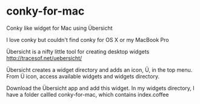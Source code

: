 # conky-for-mac
Conky like widget for Mac using Übersicht 

I love conky but couldn't find conky for OS X or my MacBook Pro

Übersicht is a nifty little tool for creating desktop widgets
  http://tracesof.net/uebersicht/
  
Übersicht creates a widget directory and adds an icon, Ü, in the top menu. From Ü icon, access available widgets and widgets directory. 

Download the Übersicht app and add this widget. In my widgets directory, I have a folder callled conky-for-mac, which contains index.coffee
